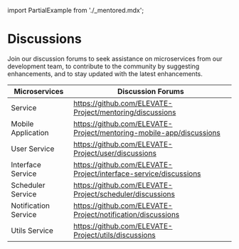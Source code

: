 import PartialExample from './_mentored.mdx';

# Discussions

Join our discussion forums to seek assistance on microservices from our development team, to contribute to the community by suggesting enhancements, and to stay updated with the latest enhancements. 

|Microservices|Discussion Forums|
|--------------|-----------|
|<PartialExample mentored /> Service| https://github.com/ELEVATE-Project/mentoring/discussions|
|<PartialExample mentored /> Mobile Application|https://github.com/ELEVATE-Project/mentoring-mobile-app/discussions|
|User Service|https://github.com/ELEVATE-Project/user/discussions|
|Interface Service|https://github.com/ELEVATE-Project/interface-service/discussions|
|Scheduler Service|https://github.com/ELEVATE-Project/scheduler/discussions|
|Notification Service|https://github.com/ELEVATE-Project/notification/discussions|
|Utils Service|https://github.com/ELEVATE-Project/utils/discussions|